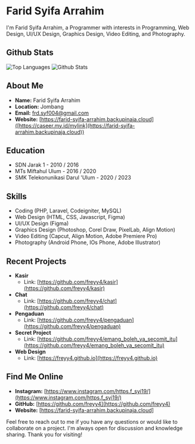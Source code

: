 # Farid Syifa Arrahim

I'm Farid Syifa Arrahim, a Programmer with interests in Programming, Web Design, UI/UX Design, Graphics Design, Video Editing, and Photography.

## Github Stats
![Top Languages](https://github-readme-stats.vercel.app/api/top-langs/?username=freyy4&langs_count=8)
![Github Stats](https://github-readme-stats.vercel.app/api?username=freyy4)

## About Me

- **Name:** Farid Syifa Arrahim
- **Location:** Jombang
- **Email:** frd.syf004@gmail.com
- **Website:** [https://farid-syifa-arrahim.backupinaja.cloud]([https://caseer.my.id/mylink](https://farid-syifa-arrahim.backupinaja.cloud))

## Education

- SDN Jarak 1 - 2010 / 2016
- MTs Miftahul Ulum - 2016 / 2020
- SMK Telekonunikasi Darul 'Ulum - 2020 / 2023

## Skills

- Coding (PHP, Laravel, Codeigniter, MySQL)
- Web Design (HTML, CSS, Javascript, Figma)
- UI/UX Design (Figma)
- Graphics Design (Photoshop, Corel Draw, PixelLab, Align Motion)
- Video Editing (Capcut, Align Motion, Adobe Premiere Pro)
- Photography (Android Phone, IOs Phone, Adobe Illustrator)

## Recent Projects

- **Kasir**
  - Link: [https://github.com/freyy4/kasir](https://github.com/freyy4/kasir)
- **Chat**
  - Link: [https://github.com/freyy4/chat](https://github.com/freyy4/chat)
- **Pengaduan**
  - Link: [https://github.com/freyy4/pengaduan](https://github.com/freyy4/pengaduan)
- **Secret Project**
  - Link: [https://github.com/freyy4/emang_boleh_ya_secomit_itu](https://github.com/freyy4/emang_boleh_ya_secomit_itu)
- **Web Design**
  - Link: [https://freyy4.github.io](https://freyy4.github.io)

## Find Me Online

- **Instagram:** [https://www.instagram.com/https.f_syi19/](https://www.instagram.com/https.f_syi19/)
- **GitHub:** [https://github.com/freyy4](https://github.com/freyy4)
- **Website:** [https://farid-syifa-arrahim.backupinaja.cloud]

Feel free to reach out to me if you have any questions or would like to collaborate on a project. I'm always open for discussion and knowledge sharing. Thank you for visiting!
